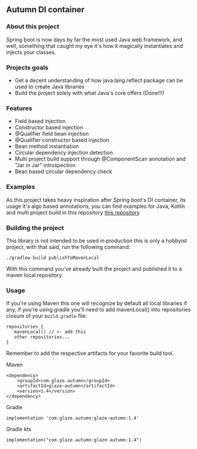 ## Autumn DI container

### About this project
Spring boot is now days by far the most used Java web framework, and
well, something that caught my eye it's how it magically instantiates and injects
your classes.

### Projects goals
- Get a decent understanding of how java.lang.reflect package can be used to 
create Java libraries
- Build the project solely with what Java's core offers (Done!!!)  

### Features
* Field based injection
* Constructor based injection
* @Qualifier field bean injection
* @Qualifier constructor based injection
* Bean method instantiation
* Circular dependency injection detection
* Multi project build support through @ComponentScan annotation and "Jar in Jar" introspection
* Bean based circular dependency check

### Examples
As this project takes heavy inspiration after Spring boot's DI container, its usage
it's algo based annotations, you can find examples for Java, Kotlin and multi
project build in this repository [this repository](https://github.com/Glazzes/autumnexample)


### Building the project
This library is not intended to be used in production this is only a 
hobbyist project, with that said, run the following command:
```
./gradlew build publishToMavenLocal
```
With this command you've already built the project and published it to a
maven local repository.

### Usage
If you're using Maven this one will recognize by default all local 
libraries if any, if you're using gradle you'll need to add
mavenLocal() into repositories closure of your `build.gradle` file.
```
repositories {
   mavenLocal() // <- add this
   other repositories...
}
```
Remember to add the respective artifacts for your favorite build tool.

Maven
```
<dependency>
    <groupId>com.glaze.autumn</groupId>
    <artifactId>glaze-autumn</artifactId>
    <version>1.4</version>
</dependency>
```

Gradle
```
implementation 'com.glaze.autumn:glaze-autumn:1.4'
```

Gradle kts
```
implementation("com.glaze.autumn:glaze-autumn:1.4")
```